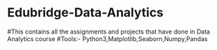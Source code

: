 # Edubridge-Data-Analytics
#This contains all the assignments and projects that have done in Data Analytics course 
#Tools:- Python3,Matplotlib,Seaborn,Numpy,Pandas
